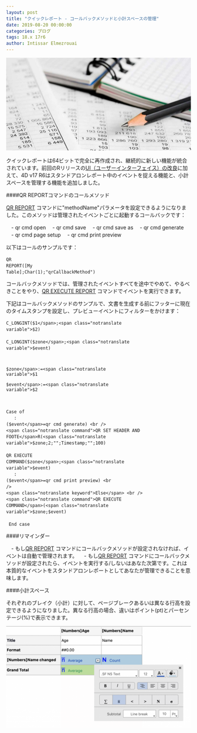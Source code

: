 ```yaml
---
layout: post
title: "クイックレポート - コールバックメソッドと小計スペースの管理"
date: 2019-08-20 00:00:00
categories: ブログ
tags: 18.x 17r6
author: Intissar Elmezrouai
---
```


![QR-1024x512](/images/blog/08/20/QR-1024x512.jpeg)

クイックレポートは64ビットで完全に再作成され、継続的に新しい機能が統合されています。前回のRリリースの<a href="https://blog.4d.com/ui-improvements-in-quick-report/">UI（ユーザーインターフェイス）の改良</a>に加えて、4D v17 R6はスタンドアロンレポート中のイベントを捉える機能と、小計スペースを管理する機能を追加しました。

####QR REPORTコマンドのコールメソッド

<a href="https://doc.4d.com/4Dv17R6/4D/17-R6/QR-REPORT.301-4311030.ja.html"><span class="notranslate command">QR REPORT</span></a> コマンドに"methodName"パラメータを設定できるようになりました。このメソッドは管理されたイベントごとに起動するコールバックです：

　- qr cmd open
　- qr cmd save
　- qr cmd save as
　- qr cmd generate
　- qr cmd page setup
　- qr cmd print preview
 
以下はコールのサンプルです：

<code class="fourd"><span class="notranslate command">QR REPORT</span>([My Table];<span class="notranslate command">Char</span>(1);"qrCallbackMethod")</code>

コールバックメソッドでは、管理されたイベントすべてを途中でやめて、やるべきことをやり、<a href="https://doc.4d.com/4Dv17R6/4D/17-R6/QR-EXECUTE-COMMAND.301-4311020.ja.html"><span class="notranslate command">QR EXECUTE REPORT</span></a> コマンドでイベントを実行できます。

下記はコールバックメソッドのサンプルで、文書を生成する前にフッターに現在のタイムスタンプを設定し、プレビューイベントにフィルターをかけます：

<code class="fourd"><span class="notranslate command">C_LONGINT</span>(<span class="notranslate variable">$1</span>;<span class="notranslate variable">$2</span>)<br>
<span class="notranslate command">C_LONGINT</span>(<span class="notranslate variable">$zone</span>;<span class="notranslate variable">$event</span>)<br>


<span class="notranslate variable">$zone</span>:=<span class="notranslate variable">$1</span><br>
<span class="notranslate variable">$event</span>:=<span class="notranslate variable">$2</span><br>

<span class="notranslate keyword">Case of</span> <br />
  : (<span class="notranslate variable">$event</span>=qr cmd generate) <br />
<span class="notranslate command">QR SET HEADER AND FOOTE</span>R(<span class="notranslate variable">$zone</span>;2;"";Timestamp;"";100) <br />
<span class="notranslate command">QR EXECUTE COMMAND</span>(<span class="notranslate variable">$zone</span>;<span class="notranslate variable">$event</span>) <br />
  : (<span class="notranslate variable">$event</span>=qr cmd print preview) <br />
<span class="notranslate keyword">Else</span> <br />
<span class="notranslate command">QR EXECUTE COMMAND</span>(<span class="notranslate variable">$zone</span>;<span class="notranslate variable">$event</span>) <br />
<span class="notranslate keyword">End case</span></code>


####リマインダー

　- もし<a href="https://doc.4d.com/4Dv17R6/4D/17-R6/QR-REPORT.301-4311030.ja.html"><span class="notranslate command">QR REPORT</span></a> コマンドにコールバックメソッドが設定されなければ、イベントは自動で管理されます。
　- もし<a href="https://doc.4d.com/4Dv17R6/4D/17-R6/QR-REPORT.301-4311030.ja.html"><span class="notranslate command">QR REPORT</span></a> コマンドにコールバックメソッドが設定されたら、イベントを実行する/しないはあなた次第です。これは本質的なイベントをスタンドアロンレポートとしてあなたが管理できることを意味します。
 
 ####小計スペース
 
 それぞれのブレイク（小計）に対して、ページブレークあるいは異なる行高を設定できるようになりました。異なる行高の場合、違いはポイント(pt)とパーセンテージ(%)で表示できます。
 
![QR1Menu-1024x564](/images/blog/08/20/QR1Menu-1024x564.png)
